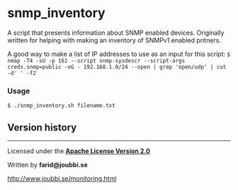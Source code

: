 # snmp_inventory

A script that presents information about SNMP enabled devices.
Originally written for helping with making an inventory of SNMPv1 enabled pritners.

A good way to make a list of IP addresses to use as an input for this script:
`$ nmap -T4 -sU -p 161 --script snmp-sysdescr --script-args creds.snmp=public -oG - 192.168.1.0/24 --open | grep 'open/udp' | cut -d' ' -f2`

### Usage
`$ ./snmp_inventory.sh filename.txt`

## Version history



___

Licensed under the [__Apache License Version 2.0__](https://www.apache.org/licenses/LICENSE-2.0)

Written by __farid@joubbi.se__

http://www.joubbi.se/monitoring.html

